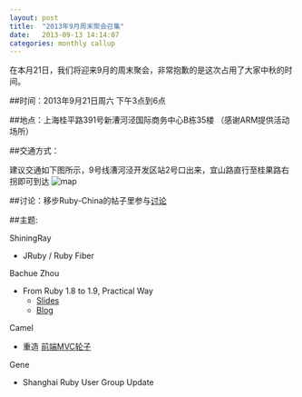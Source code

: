 ```yaml
---
layout: post
title:  "2013年9月周末聚会召集"
date:   2013-09-13 14:14:07
categories: monthly callup
---
```


在本月21日，我们将迎来9月的周末聚会，非常抱歉的是这次占用了大家中秋的时间。

##时间：2013年9月21日周六 下午3点到6点

##地点：上海桂平路391号新漕河泾国际商务中心B栋35楼 （感谢ARM提供活动场所）

##交通方式：

建议交通如下图所示，9号线漕河泾开发区站2号口出来，宜山路直行至桂果路右拐即可到达
![map](http://l.ruby-china.org/photo/8ed0715c770b7b5cf01b88af7c428eb1.png)

##讨论：移步Ruby-China的帖子里参与[讨论][discuss]

##主题:

ShiningRay

* JRuby / Ruby Fiber

Bachue Zhou

* From Ruby 1.8 to 1.9, Practical Way
  * [Slides](https://github.com/bachue/slides-for-diff-rb18-rb19)
  * [Blog](http://bachue.is-programmer.com/posts/40540.html)

Camel

* 重造 [前端MVC轮子][mvc]

Gene

* Shanghai Ruby User Group Update





[discuss]: http://ruby-china.org/topics/14059
[mvc]: https://github.com/camsong/yui.rocket
